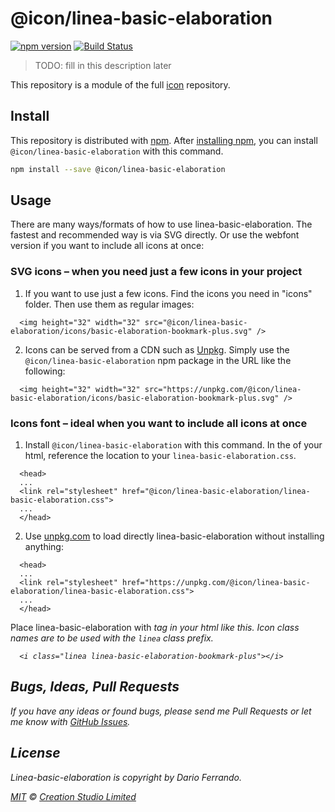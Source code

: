 # @icon/linea-basic-elaboration

[![npm version](https://img.shields.io/npm/v/@icon/linea-basic-elaboration.svg)](https://www.npmjs.org/package/@icon/linea-basic-elaboration)
[![Build Status](https://travis-ci.org/icon/icon.svg?branch=master)](https://travis-ci.org/icon/icon)

> TODO: fill in this description later

This repository is a module of the full [icon][icon] repository.

## Install

This repository is distributed with [npm]. After [installing npm][install-npm], you can install `@icon/linea-basic-elaboration` with this command.

```bash
npm install --save @icon/linea-basic-elaboration
```

## Usage

There are many ways/formats of how to use linea-basic-elaboration. The fastest and recommended way is via SVG directly. Or use the webfont version if you want to include all icons at once:

### SVG icons – when you need just a few icons in your project

  1. If you want to use just a few icons. Find the icons you need in "icons" folder. Then use them as regular images:

```
  <img height="32" width="32" src="@icon/linea-basic-elaboration/icons/basic-elaboration-bookmark-plus.svg" />
```

  2. Icons can be served from a CDN such as [Unpkg][Unpkg]. Simply use the `@icon/linea-basic-elaboration` npm package in the URL like the following:

```
  <img height="32" width="32" src="https://unpkg.com/@icon/linea-basic-elaboration/icons/basic-elaboration-bookmark-plus.svg" />
```

### Icons font – ideal when you want to include all icons at once

  1. Install `@icon/linea-basic-elaboration` with this command. In the <head> of your html, reference the location to your `linea-basic-elaboration.css`.

```
  <head>
  ...
  <link rel="stylesheet" href="@icon/linea-basic-elaboration/linea-basic-elaboration.css">
  ...
  </head>
```

  2. Use [unpkg.com][Unpkg] to load directly linea-basic-elaboration without installing anything:

```
  <head>
  ...
  <link rel="stylesheet" href="https://unpkg.com/@icon/linea-basic-elaboration/linea-basic-elaboration.css">
  ...
  </head>
```

  Place linea-basic-elaboration with <i> tag in your html like this. Icon class names are to be used with the `linea` class prefix.

```
  <i class="linea linea-basic-elaboration-bookmark-plus"></i>
```


## Bugs, Ideas, Pull Requests

If you have any ideas or found bugs, please send me Pull Requests or let me know with [GitHub Issues][github issues].

## License

Linea-basic-elaboration is copyright by Dario Ferrando.

[MIT](./LICENSE) &copy; [Creation Studio Limited](https://creationstudio.com/)

[icon]: https://github.com/icon/icon
[docs]: http://icon.github.io/
[npm]: https://www.npmjs.com/
[install-npm]: https://docs.npmjs.com/getting-started/installing-node
[sass]: http://sass-lang.com/
[github issues]: https://github.com/thecreation/icons/issues
[Unpkg]: https://unpkg.com